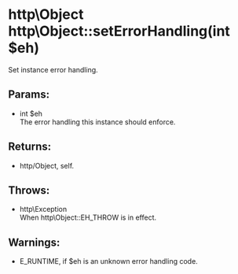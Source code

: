 # http\Object http\Object::setErrorHandling(int $eh)

Set instance error handling.

## Params:

* int $eh  
  The error handling this instance should enforce.

## Returns:

* http/Object, self.

## Throws:

* http\Exception  
  When http\Object::EH_THROW is in effect.

## Warnings:

* E_RUNTIME, if $eh is an unknown error handling code.
